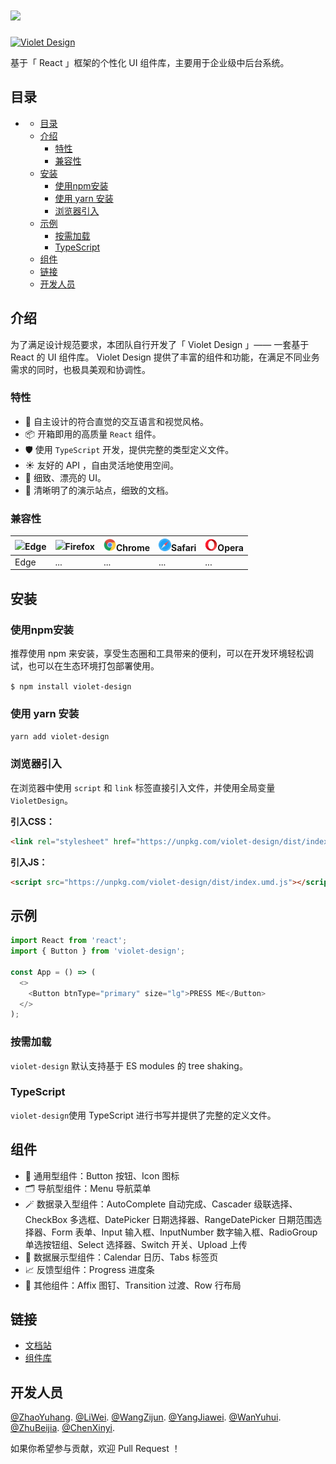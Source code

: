 # <img src="https://raw.githubusercontent.com/zhaoyuuu/violetUI/a07bdb12ce19fcc8d8c5bc760434035981dd9633/assets/solid-readme-logo.svg?sanitize=true" width="240px">

[![Violet Design](https://img.shields.io/badge/Violet%20Design-v0.1.4-darkorchid.svg?style=flat-square)][def]

基于「 React 」框架的个性化 UI 组件库，主要用于企业级中后台系统。

## 目录

- [](#)
  - [目录](#目录)
  - [介绍](#介绍)
    - [特性](#特性)
    - [兼容性](#兼容性)
  - [安装](#安装)
    - [使用npm安装](#使用npm安装)
    - [使用 yarn 安装](#使用-yarn-安装)
    - [浏览器引入](#浏览器引入)
  - [示例](#示例)
    - [按需加载](#按需加载)
    - [TypeScript](#typescript)
  - [组件](#组件)
  - [链接](#链接)
  - [开发人员](#开发人员)

## 介绍

为了满足设计规范要求，本团队自行开发了「 Violet Design 」—— 一套基于 React 的 UI 组件库。 Violet Design 提供了丰富的组件和功能，在满足不同业务需求的同时，也极具美观和协调性。

### 特性

- 🌈 自主设计的符合直觉的交互语言和视觉风格。
- 📦 开箱即用的高质量 `React` 组件。
- 🛡️ 使用 `TypeScript` 开发，提供完整的类型定义文件。
- ☀️ 友好的 API ，自由灵活地使用空间。
- 🎨 细致、漂亮的 UI。
- 📁 清晰明了的演示站点，细致的文档。

### 兼容性

| <img src="https://github.com/zhubeijia/source/blob/main/srclogo/icon-edge.06c7aa18.svg?raw=true" width="20px">Edge | <img src="https://github.com/zhubeijia/source/blob/main/srclogo/icon-firefox.ffa00c88.svg?raw=true" width="20px">Firefox | <img src="https://github.com/zhubeijia/source/blob/main/srclogo/icon-chrome.99f0b30c.svg?raw=true" width="20px">Chrome | <img src="https://github.com/zhubeijia/source/blob/main/srclogo/icon-safari.1bf88a3e.svg?raw=true" width="20px">Safari | <img src="https://github.com/zhubeijia/source/blob/main/srclogo/icon-opera.de286680.svg?raw=true" width="20px">Opera |
| ------------------------------------------------------------ | ------------------------------------------------------------ | ------------------------------------------------------------ | ------------------------------------------------------------ | ------------------------------------------------------------ |
| Edge                                                         | ...                                                          | ...                                                          | ...                                                          | ...                                                          |

## 安装

### 使用npm安装

推荐使用 npm 来安装，享受生态圈和工具带来的便利，可以在开发环境轻松调试，也可以在生态环境打包部署使用。

``` $ npm install violet-design ```

### 使用 yarn 安装

`yarn add violet-design`

### 浏览器引入

在浏览器中使用 `script` 和 `link` 标签直接引入文件，并使用全局变量 `VioletDesign`。

__引入CSS：__

```html
<link rel="stylesheet" href="https://unpkg.com/violet-design/dist/index.css">
```

__引入JS：__

```html
<script src="https://unpkg.com/violet-design/dist/index.umd.js"></script>
```

## 示例

```js
import React from 'react';
import { Button } from 'violet-design';

const App = () => (
  <>
    <Button btnType="primary" size="lg">PRESS ME</Button>
  </>
);
```

### 按需加载

`violet-design` 默认支持基于 ES modules 的 tree shaking。

### TypeScript

`violet-design`使用 TypeScript 进行书写并提供了完整的定义文件。

## 组件

- 🔘 通用型组件：Button 按钮、Icon 图标
- 🗂️ 导航型组件：Menu 导航菜单
- 🪄 数据录入型组件：AutoComplete 自动完成、Cascader 级联选择、CheckBox 多选框、DatePicker 日期选择器、RangeDatePicker 日期范围选择器、Form 表单、Input 输入框、InputNumber 数字输入框、RadioGroup 单选按钮组、Select 选择器、Switch 开关、Upload 上传
- 📆 数据展示型组件：Calendar 日历、Tabs 标签页
- 📈 反馈型组件：Progress 进度条
- 📌 其他组件：Affix 图钉、Transition 过渡、Row 行布局

## 链接

- [文档站](https://violetwzj.github.io/violetUI/)
- [组件库](https://github.com/zhaoyuuu/violet-design)

## 开发人员

[@ZhaoYuhang](https://github.com/zhaoyuuu). [@LiWei](https://github.com/5liwei). [@WangZijun](https://github.com/violetwzj). [@YangJiawei](https://github.com/666laoyang). [@WanYuhui](https://github.com/wyuhuiNJU). [@ZhuBeijia](https://github.com/zhubeijia). [@ChenXinyi](https://github.com/quas-modo).

如果你希望参与贡献，欢迎 Pull Request ！

[def]: https://github.com/RichardLitt/standard-readme
